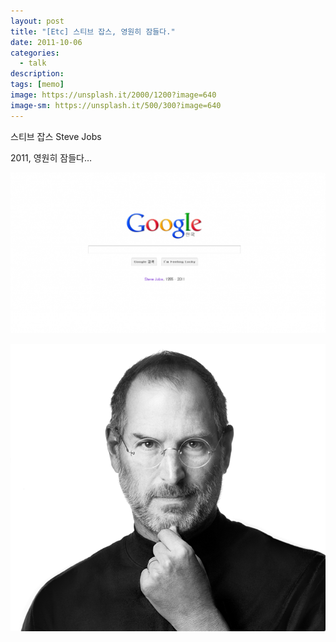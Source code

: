 ```yaml
---
layout: post
title: "[Etc] 스티브 잡스, 영원히 잠들다."
date: 2011-10-06
categories:
  - talk
description:
tags: [memo]
image: https://unsplash.it/2000/1200?image=640
image-sm: https://unsplash.it/500/300?image=640
---
```


스티브 잡스 Steve Jobs

2011, 영원히 잠들다…

<!--more-->

![img](https://raw.githubusercontent.com/tkhwang/tkhwang-etc/master/img/photobucket/2011-10-06_224014.png)

![img](https://raw.githubusercontent.com/tkhwang/tkhwang-etc/master/img/photobucket/t_hero.png)
